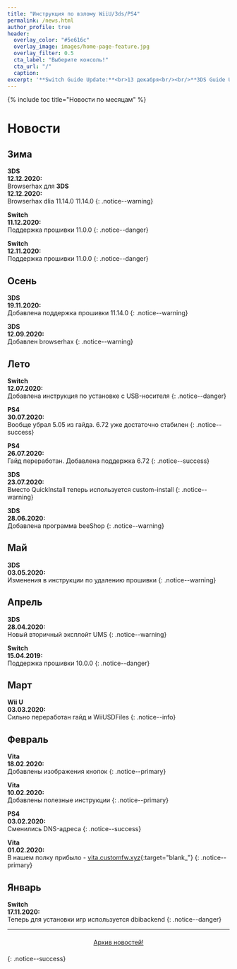 ```yaml
---
title: "Инструкция по взлому WiiU/3ds/PS4"
permalink: /news.html
author_profile: true
header:
  overlay_color: "#5e616c"
  overlay_image: images/home-page-feature.jpg
  overlay_filter: 0.5
  cta_label: "Выберите консоль!"
  cta_url: "/"
  caption:
excerpt: '**Switch Guide Update:**<br>13 декабря<br/><br/>**3DS Guide Update:**<br>13 декабря<br/><br/>**PS Vita Guide Update:**<br>13 декабря<br/><br/>**PS4 Guide Update:**<br>30 июля<br/><br/>**Wii U Guide Update:**<br>13 декабря<br/><br/>**DSi Guide Update:**<br>27 августа'
---
```


{% include toc title="Новости по месяцам" %}

# Новости

## Зима
**3DS**<br>**12.12.2020:**<br>Browserhax для **3DS**<br>**12.12.2020:**<br>Browserhax dlia 11.14.0
11.14.0
{: .notice--warning}

**Switch**<br>**11.12.2020:**<br>Поддержка прошивки 11.0.0
{: .notice--danger}

**Switch**<br>**12.11.2020:**<br>Поддержка прошивки 11.0.0
{: .notice--danger}

## Осень

**3DS**<br>**19.11.2020:**<br>Добавлена поддержка прошивки 11.14.0
{: .notice--warning}

**3DS**<br>**12.09.2020:**<br>Добавлен browserhax
{: .notice--warning}

## Лето

**Switch**<br>**12.07.2020:**<br>Добавлена инструкция по установке с USB-носителя
{: .notice--danger}

**PS4**<br>**30.07.2020:**<br>Вообще убрал 5.05 из гайда. 6.72 уже достаточно стабилен
{: .notice--success}

**PS4**<br>**26.07.2020:**<br>Гайд переработан. Добавлена поддержка 6.72
{: .notice--success}

**3DS**<br>**23.07.2020:**<br>Вместо QuickInstall теперь используется custom-install
{: .notice--warning}

**3DS**<br>**28.06.2020:**<br>Добавлена программа beeShop
{: .notice--warning}

## Май

**3DS**<br>**03.05.2020:**<br>Изменения в инструкции по удалению прошивки
{: .notice--warning}

## Апрель

**3DS**<br>**28.04.2020:**<br>Новый вторичный эксплойт UMS
{: .notice--warning}

**Switch**<br>**15.04.2019:**<br>Поддержка прошивки 10.0.0
{: .notice--danger}

## Март

**Wii U**<br>**03.03.2020:**<br>Сильно переработан гайд и WiiUSDFiles
{: .notice--info}

## Февраль

**Vita**<br>**18.02.2020:**<br>Добавлены изображения кнопок
{: .notice--primary}

**Vita**<br>**10.02.2020:**<br>Добавлены полезные инструкции
{: .notice--primary}

**PS4**<br>**03.02.2020:**<br>Сменились DNS-адреса
{: .notice--success}

**Vita**<br>**01.02.2020:**<br>В нашем полку прибыло - [vita.customfw.xyz](http://vita.customfw.xyz){:target="blank_"}
{: .notice--primary}

## Январь

**Switch**<br>**17.11.2020:**<br>Теперь для установки игр используется dbibackend
{: .notice--danger}

___

<center><a href="archive" style="margin:20px auto; text-align:center; display:block; width:200px;" class="btn btn--short">Архив новостей!</a></center>
{: .notice--success}